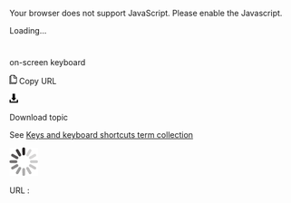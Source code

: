 Your browser does not support JavaScript. Please enable the Javascript.

Loading...

# 

on-screen keyboard

![Copy URL](on-screen-keyboard_files/Copy.png)
Copy URL

![Download](on-screen-keyboard_files/Download.png)

Download topic

See [Keys and keyboard shortcuts term collection](https://worldready.cloudapp.net/Styleguide/Read?id=2700&topicid=27401)

![In progress](on-screen-keyboard_files/activity-large.gif)

URL :
